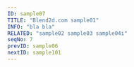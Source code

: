 ```yaml
---
ID: sample07
TITLE: "Blend2d.com sample01"
INFO: "bla bla"
RELATED: "sample02 sample03 sample04i"
seqNo: 7
prevID: sample06
nextID: sample101
---
```

